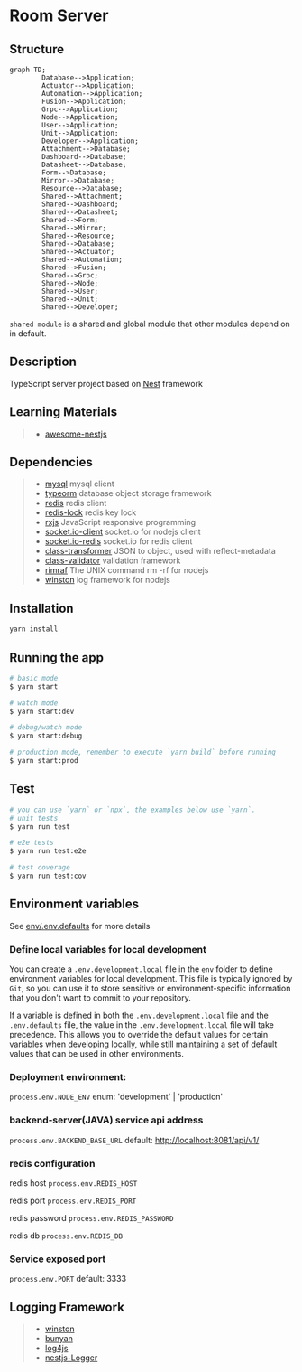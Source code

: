# Room Server

## Structure

```mermaid
graph TD;
        Database-->Application;
        Actuator-->Application;
        Automation-->Application;
        Fusion-->Application;
        Grpc-->Application;
        Node-->Application;
        User-->Application;
        Unit-->Application;
        Developer-->Application;
        Attachment-->Database;
        Dashboard-->Database;
        Datasheet-->Database;
        Form-->Database;
        Mirror-->Database;
        Resource-->Database;
        Shared-->Attachment;
        Shared-->Dashboard;
        Shared-->Datasheet;
        Shared-->Form;
        Shared-->Mirror;
        Shared-->Resource;
        Shared-->Database;
        Shared-->Actuator;
        Shared-->Automation;
        Shared-->Fusion;
        Shared-->Grpc;
        Shared-->Node;
        Shared-->User;
        Shared-->Unit;
        Shared-->Developer;
```
`shared module` is a shared and global module that other modules depend on in default.
## Description

TypeScript server project based on [Nest](https://github.com/nestjs/nest) framework

## Learning Materials

> * [awesome-nestjs](https://github.com/juliandavidmr/awesome-nestjs)

## Dependencies
> * [mysql](https://github.com/mysqljs/mysql) mysql client
> * [typeorm](https://github.com/typeorm/typeorm) database object storage framework
> * [redis](https://github.com/luin/ioredis) redis client
> * [redis-lock](https://github.com/errorception/redis-lock) redis key lock
> * [rxjs](https://github.com/ReactiveX/RxJS) JavaScript responsive programming
> * [socket.io-client](https://github.com/socketio/socket.io) socket.io for nodejs client
> * [socket.io-redis](https://github.com/socketio/socket.io-redis) socket.io for redis client
> * [class-transformer](https://github.com/typestack/class-transformer) JSON to object, used with reflect-metadata
> * [class-validator](https://github.com/typestack/class-validator) validation framework
> * [rimraf](https://github.com/isaacs/rimraf) The UNIX command rm -rf for nodejs
> * [winston](https://github.com/winstonjs/winston) log framework for nodejs

## Installation

```bash
yarn install
```

## Running the app

```bash
# basic mode
$ yarn start

# watch mode
$ yarn start:dev

# debug/watch mode
$ yarn start:debug

# production mode, remember to execute `yarn build` before running
$ yarn start:prod
```

## Test

```bash
# you can use `yarn` or `npx`, the examples below use `yarn`.
# unit tests
$ yarn run test

# e2e tests
$ yarn run test:e2e

# test coverage
$ yarn run test:cov
```
## Environment variables
See [env/.env.defaults](./env/.env.defaults) for more details

### Define local variables for local development
You can create a `.env.development.local` file in the `env` folder to define environment variables for local development. This file is typically ignored by  `Git`, so you can use it to store sensitive or environment-specific information that you don't want to commit to your repository.

If a variable is defined in both the `.env.development.local` file and the `.env.defaults` file, the value in the `.env.development.local` file will take precedence. This allows you to override the default values for certain variables when developing locally, while still maintaining a set of default values that can be used in other environments.

### Deployment environment:
`process.env.NODE_ENV`
enum: 'development' | 'production'

### backend-server(JAVA) service api address
`process.env.BACKEND_BASE_URL`
default: <http://localhost:8081/api/v1/>

### redis configuration
redis host
`process.env.REDIS_HOST`

redis port
`process.env.REDIS_PORT`

redis password
`process.env.REDIS_PASSWORD`

redis db
`process.env.REDIS_DB`

### Service exposed port

`process.env.PORT`
default: 3333

## Logging Framework

> * [winston](https://github.com/winstonjs/winston)
> * [bunyan](https://github.com/trentm/node-bunyan)
> * [log4js](https://github.com/log4js-node/log4js-node)
> * [nestjs-Logger](https://docs.nestjs.com/techniques/logger)
